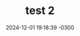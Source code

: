 ---
layout: post
title:  "test 2"
date:   2024-12-01 19:18:39 -0300
latitude: -31.362878
longitude: -64.118348
---